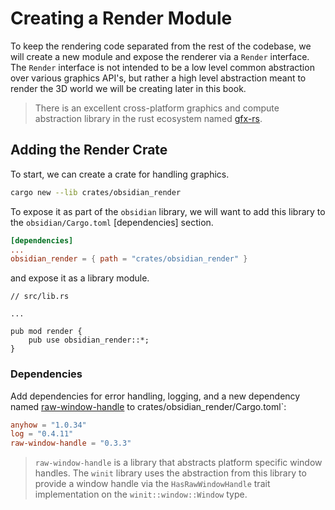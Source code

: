 # Creating a Render Module

To keep the rendering code separated from the rest of the codebase, we will create a new module and expose the renderer via a `Render` interface. The `Render` interface is not intended to be a low level common abstraction over various graphics API's, but rather a high level abstraction meant to render the 3D world we will be creating later in this book.

> There is an excellent cross-platform graphics and compute abstraction library in the rust ecosystem named [gfx-rs](https://github.com/gfx-rs/gfx).

## Adding the Render Crate

To start, we can create a crate for handling graphics.

```bash
cargo new --lib crates/obsidian_render
```

To expose it as part of the `obsidian` library, we will want to add this library to the `obsidian/Cargo.toml` [dependencies] section.

```toml
[dependencies]
...
obsidian_render = { path = "crates/obsidian_render" }
```

and expose it as a library module.

```rust,noplaypen
// src/lib.rs

...

pub mod render {
    pub use obsidian_render::*;
}
```

### Dependencies

Add dependencies for error handling, logging, and a new dependency named [raw-window-handle](https://github.com/rust-windowing/raw-window-handle) to crates/obsidian_render/Cargo.toml`:

```toml
anyhow = "1.0.34"
log = "0.4.11"
raw-window-handle = "0.3.3"
```

> `raw-window-handle` is a library that abstracts platform specific window handles. The `winit` library uses the abstraction from this library to provide a window handle via the `HasRawWindowHandle` trait implementation on the `winit::window::Window` type.
